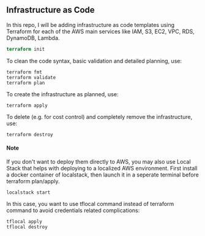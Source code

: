## Infrastructure as Code
In this repo, I will be adding infrastructure as code templates using Terraform for each of the AWS main services like IAM, S3, EC2, VPC, RDS, DynamoDB, Lambda.
```terraform
terraform init
```
To clean the code syntax, basic validation and detailed planning, use:
```
terraform fmt
terraform validate
terraform plan
```
To create the infrastructure as planned, use:
```
terraform apply
```
To delete (e.g. for cost control) and completely remove the infrastructure, use:
```
terraform destroy
```
#### Note
If you don't want to deploy them directly to AWS, you may also use Local Stack that helps with deploying to a localized AWS environment. 
First install a docker container of localstack, then launch it in a seperate terminal before terraform plan/apply.
```
localstack start
```
In this case, you want to use tflocal command instead of terraform command to avoid credentials related complications:
```
tflocal apply
tflocal destroy
```

